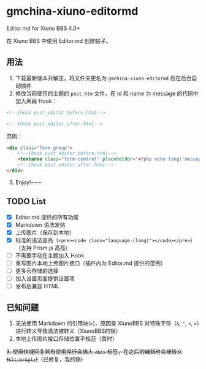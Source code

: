 # gmchina-xiuno-editormd
Editor.md for Xiuno BBS 4.0+

在 Xiuno BBS 中使用 Editor.md 创建帖子。

## 用法

1. 下载最新版本并解压，将文件夹更名为 `gmchina-xiuno-editormd` 后在后台启动插件
2. 修改当前使用的主题的 `post.htm` 文件，在 id 和 name 为 message 的代码中加入两段 Hook：
```html
<!--{hook post_editor_before.htm}-->
```
```html
<!--{hook post_editor_after.htm}-->
```
范例：
```html
<div class="form-group">
    <!--{hook post_editor_before.htm}-->
    <textarea class="form-control" placeholder="<?php echo lang('message');?>" name="message" id="message"><?php echo $form_message;?></textarea>
    <!--{hook post_editor_after.htm}-->
</div>
```
3. Enjoy!~~~

## TODO List

- [x] Editor.md 提供的所有功能
- [x] Markdown 语法发帖
- [x] 上传图片（保存到本地）
- [x] 标准的语法高亮（`<pre><code class="language-(lang)"></code></pre>`）（支持 Prism.js 高亮）
- [ ] 不需要手动在主题加入 Hook
- [ ] 重写图片本地上传图片接口（插件内为 Editor.md 提供的范例）
- [ ] 更多云存储的选择
- [ ] 加入设置页面提供设置项
- [ ] 发布后兼容 HTML

## 已知问题

1. 无法使用 Markdown 的引用块(`>`)，原因是 XiunoBBS 对特殊字符（`&`, `"`, `<`, `>`）进行转义导致语法被转义（XiunoBBS的锅）
2. 本地上传图片接口存储位置不规范（暂时）

~~3. 使用快捷回复若有使用换行会插入 `<br>` 标签，在之后的编辑时会被转义(`&lt;br&gt;`)~~（已修复，我的锅）
